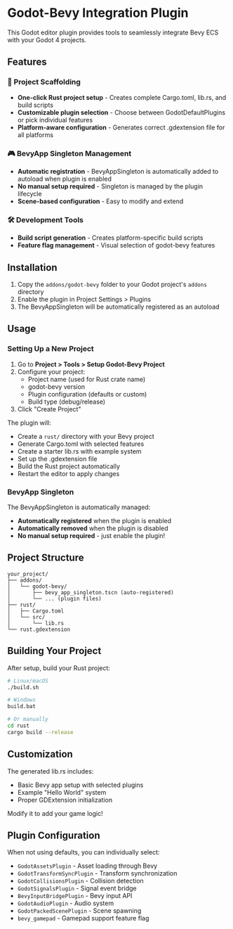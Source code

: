 # Godot-Bevy Integration Plugin

This Godot editor plugin provides tools to seamlessly integrate Bevy ECS with your Godot 4 projects.

## Features

### 🚀 Project Scaffolding
- **One-click Rust project setup** - Creates complete Cargo.toml, lib.rs, and build scripts
- **Customizable plugin selection** - Choose between GodotDefaultPlugins or pick individual features
- **Platform-aware configuration** - Generates correct .gdextension file for all platforms

### 🎮 BevyApp Singleton Management
- **Automatic registration** - BevyAppSingleton is automatically added to autoload when plugin is enabled
- **No manual setup required** - Singleton is managed by the plugin lifecycle
- **Scene-based configuration** - Easy to modify and extend

### 🛠️ Development Tools
- **Build script generation** - Creates platform-specific build scripts
- **Feature flag management** - Visual selection of godot-bevy features

## Installation

1. Copy the `addons/godot-bevy` folder to your Godot project's `addons` directory
2. Enable the plugin in Project Settings > Plugins
3. The BevyAppSingleton will be automatically registered as an autoload

## Usage

### Setting Up a New Project

1. Go to **Project > Tools > Setup Godot-Bevy Project**
2. Configure your project:
   - Project name (used for Rust crate name)
   - godot-bevy version
   - Plugin configuration (defaults or custom)
   - Build type (debug/release)
3. Click "Create Project"

The plugin will:
- Create a `rust/` directory with your Bevy project
- Generate Cargo.toml with selected features
- Create a starter lib.rs with example system
- Set up the .gdextension file
- Build the Rust project automatically
- Restart the editor to apply changes

### BevyApp Singleton

The BevyAppSingleton is automatically managed:
- **Automatically registered** when the plugin is enabled
- **Automatically removed** when the plugin is disabled
- **No manual setup required** - just enable the plugin!

## Project Structure

```
your_project/
├── addons/
│   └── godot-bevy/
│       ├── bevy_app_singleton.tscn (auto-registered)
│       └── ... (plugin files)
├── rust/
│   ├── Cargo.toml
│   └── src/
│       └── lib.rs
└── rust.gdextension
```

## Building Your Project

After setup, build your Rust project:

```bash
# Linux/macOS
./build.sh

# Windows
build.bat

# Or manually
cd rust
cargo build --release
```

## Customization

The generated lib.rs includes:
- Basic Bevy app setup with selected plugins
- Example "Hello World" system
- Proper GDExtension initialization

Modify it to add your game logic!

## Plugin Configuration

When not using defaults, you can individually select:
- `GodotAssetsPlugin` - Asset loading through Bevy
- `GodotTransformSyncPlugin` - Transform synchronization
- `GodotCollisionsPlugin` - Collision detection
- `GodotSignalsPlugin` - Signal event bridge
- `BevyInputBridgePlugin` - Bevy input API
- `GodotAudioPlugin` - Audio system
- `GodotPackedScenePlugin` - Scene spawning
- `bevy_gamepad` - Gamepad support feature flag
